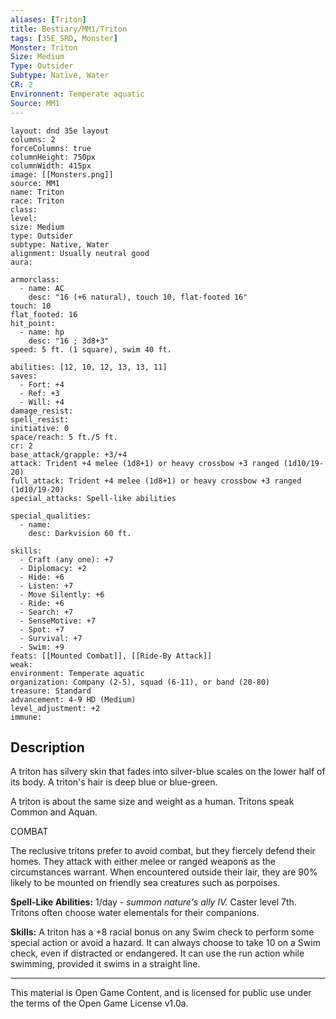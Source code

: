 ```yaml
---
aliases: [Triton]
title: Bestiary/MM1/Triton
tags: [35E_SRD, Monster]
Monster: Triton
Size: Medium
Type: Outsider
Subtype: Native, Water
CR: 2
Environnent: Temperate aquatic
Source: MM1
---
```


```statblock
layout: dnd 35e layout
columns: 2
forceColumns: true
columnHeight: 750px
columnWidth: 415px
image: [[Monsters.png]]
source: MM1
name: Triton
race: Triton
class: 
level: 
size: Medium
type: Outsider
subtype: Native, Water
alignment: Usually neutral good
aura: 

armorclass:
  - name: AC
    desc: "16 (+6 natural), touch 10, flat-footed 16"
touch: 10
flat_footed: 16
hit_point:
  - name: hp
    desc: "16 ; 3d8+3"
speed: 5 ft. (1 square), swim 40 ft.

abilities: [12, 10, 12, 13, 13, 11]
saves:
  - Fort: +4
  - Ref: +3
  - Will: +4
damage_resist: 
spell_resist: 
initiative: 0
space/reach: 5 ft./5 ft.
cr: 2
base_attack/grapple: +3/+4
attack: Trident +4 melee (1d8+1) or heavy crossbow +3 ranged (1d10/19-20)
full_attack: Trident +4 melee (1d8+1) or heavy crossbow +3 ranged (1d10/19-20)
special_attacks: Spell-like abilities

special_qualities:
  - name: 
    desc: Darkvision 60 ft.

skills:
  - Craft (any one): +7
  - Diplomacy: +2
  - Hide: +6
  - Listen: +7
  - Move Silently: +6
  - Ride: +6
  - Search: +7
  - SenseMotive: +7
  - Spot: +7
  - Survival: +7
  - Swim: +9
feats: [[Mounted Combat]], [[Ride-By Attack]]
weak: 
environment: Temperate aquatic
organization: Company (2-5), squad (6-11), or band (20-80)
treasure: Standard
advancement: 4-9 HD (Medium)
level_adjustment: +2
immune: 
```

## Description

<p>A triton has silvery skin that fades into silver-blue scales on the lower half of its body. A triton's hair is deep blue or blue-green.</p>
<p>A triton is about the same size and weight as a human. Tritons speak Common and Aquan.</p>
<p>COMBAT</p>
<p>The reclusive tritons prefer to avoid combat, but they fiercely defend their homes. They attack with either melee or ranged weapons as the circumstances warrant. When encountered outside their lair, they are 90% likely to be mounted on friendly sea creatures such as porpoises.</p>
<p>
            <b>Spell-Like Abilities:</b> 1/day - <i>summon nature's ally IV.</i> Caster level 7th. Tritons often choose water elementals for their companions.</p>
<p>
            <b>Skills:</b> A triton has a +8 racial bonus on any Swim check to perform some special action or avoid a hazard. It can always choose to take 10 on a Swim check, even if distracted or endangered. It can use the run action while swimming, provided it swims in a straight line.</p>

---

This material is Open Game Content, and is licensed for public use under
the terms of the Open Game License v1.0a.
